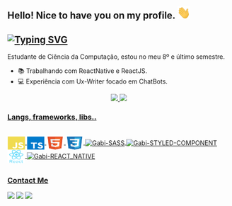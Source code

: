 
## Hello! Nice to have you on my profile. <img src="https://github.com/Alquipo/Alquipo/blob/main/img/Hi.gif" width="30px">

[![Typing SVG](https://readme-typing-svg.herokuapp.com/?lines=Venha+acompanhar+minha+evolução!;Estudos+focados+em+Frontend+💻)](https://git.io/typing-svg)
---

Estudante de Ciência da Computação, estou no meu 8º e último semestre.

- 📚 Trabalhando com ReactNative e ReactJS.
- 💻 Experiência com Ux-Writer focado em ChatBots.


<div align="center">
  <a href="https://github.com/Gab-lima">
  <img height="150em" src="https://github-readme-stats.vercel.app/api?username=Gab-lima&show_icons=true&theme=dracula&include_all_commits=true&count_private=true"/>
  <img height="150em" src="https://github-readme-stats.vercel.app/api/top-langs/?username=Gab-lima&layout=compact&langs_count=7&theme=dracula"/>
</div>


  ### Langs, frameworks, libs..
  
  <div style="display: inline_block"><br>
    
  <img align="center" alt="Gabi-Js" height="30" width="40" src="https://raw.githubusercontent.com/devicons/devicon/master/icons/javascript/javascript-plain.svg" />
    
  <img align="center" alt="Gabi-Ts" height="30" width="40" src="https://raw.githubusercontent.com/devicons/devicon/9c6bfdb9783cdfe1018666ed76adcfd3eab6fad6/icons/typescript/typescript-original.svg" />
    
  <img align="center" alt="Gabi-HTML" height="30" width="40" src="https://raw.githubusercontent.com/devicons/devicon/master/icons/html5/html5-original.svg" />
    
  <img align="center" alt="Gabi-CSS" height="30" width="40" src="https://raw.githubusercontent.com/devicons/devicon/master/icons/css3/css3-original.svg" />
  
  <img align="center" alt="Gabi-SASS" height="30" width="40" src="https://cdn.jsdelivr.net/gh/devicons/devicon/icons/sass/sass-original.svg" />
  
  <img align="center" alt="Gabi-STYLED-COMPONENT" height="30" src="https://raw.githubusercontent.com/styled-components/brand/master/styled-components.png" alt="Styled Components"/>

  <img align="center" alt="Gabi-REACT" height="30" width="40" src="https://raw.githubusercontent.com/devicons/devicon/9c6bfdb9783cdfe1018666ed76adcfd3eab6fad6/icons/react/react-original-wordmark.svg" />
    
  <img align="center" alt="Gabi-REACT_NATIVE" height="30" width="50" src="https://www.pngkit.com/png/full/222-2224799_react-native-development-react-native-logo-png.png" />
    
</div>

##

  ### Contact Me 
  
  
  <a  href = "mailto:gabriela.rodrigues1411@gmail.com"><img src="https://img.shields.io/badge/-Gmail-%23333?style=for-the-badge&logo=gmail&logoColor=red" target="_blank"></a>
  <a href="https://www.linkedin.com/in/gabriela-lima-197966160/" target="_blank"><img src="https://img.shields.io/badge/-LinkedIn-%230077B5?style=for-the-badge&logo=linkedin&logoColor=white" target="_blank"></a> 
  <a href="https://www.instagram.com/gabey__/" target="_blank"><img src="https://img.shields.io/badge/-Instagram-%23E4405F?style=for-the-badge&logo=instagram&logoColor=white" target="_blank"></a>
    
 
  

  
  
  
